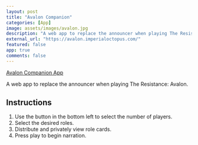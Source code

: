 ```yaml
---
layout: post
title: "Avalon Companion"
categories: [App]
image: assets/images/avalon.jpg
description: "A web app to replace the announcer when playing The Resistance: Avalon."
external_url: "https://avalon.imperialoctopus.com/"
featured: false
app: true
comments: false
---
```


[Avalon Companion App](https://avalon.imperialoctopus.com/)

A web app to replace the announcer when playing The Resistance: Avalon.

## Instructions

1. Use the button in the bottom left to select the number of players.
2. Select the desired roles.
3. Distribute and privately view role cards.
4. Press play to begin narration.
